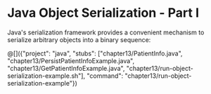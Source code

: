# Java Object Serialization - Part I

Java's serialization framework provides a convenient mechanism to serialize
arbitrary objects into a binary sequence:

@[]({"project": "java", "stubs": ["chapter13/PatientInfo.java", "chapter13/PersistPatientInfoExample.java", "chapter13/GetPatientInfoExample.java", "chapter13/run-object-serialization-example.sh"], "command": "chapter13/run-object-serialization-example"})
